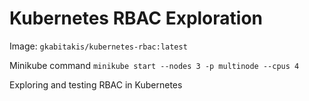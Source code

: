 # Kubernetes RBAC Exploration

Image: `gkabitakis/kubernetes-rbac:latest`

Minikube command `minikube start --nodes 3 -p multinode --cpus 4`

Exploring and testing RBAC in Kubernetes
